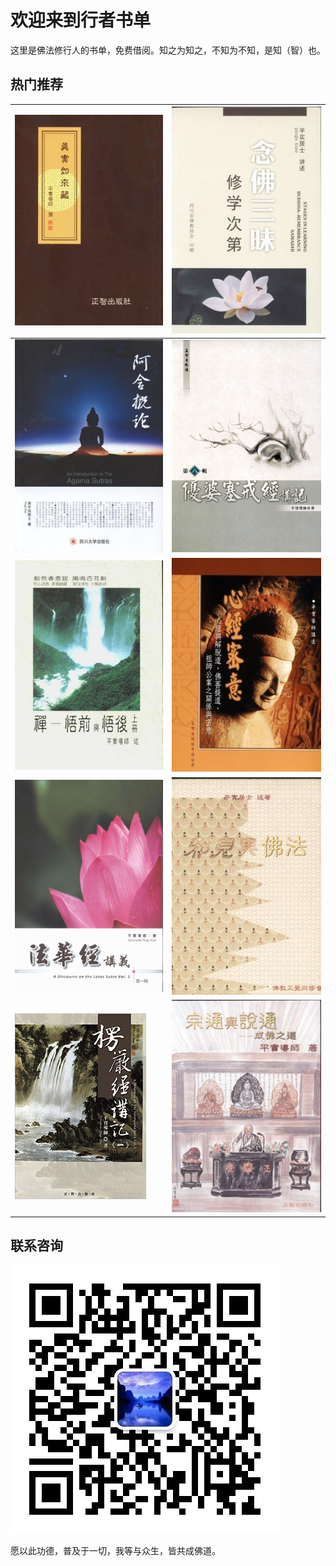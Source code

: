 # 欢迎来到行者书单

这里是佛法修行人的书单，免费借阅。知之为知之，不知为不知，是知（智）也。

## 热门推荐

![真实如来藏](img/zhenshirulaizang.jpg)|![念佛三昧修学次第](img/nianfosanmeixiuxuecidi.jpg)
---|---
![阿含概论](img/ahangailun.jpg)|![优婆塞戒经讲记](img/youposaijiejingjiangji.jpg)
![禅-悟前与悟后](img/chanwuqianyuwuhou.jpg)|![心经密意](img/xinjingmiyi.jpg)
![法华经讲义](img/fahuajingjiangyi.jpg)|![邪见与佛法](img/xiejianyufofa.jpg)
![楞严经讲记](img/lengyanjingjiangji2.jpg)|![宗通与说通](img/zongtongyushuotong.jpg)

## 联系咨询

![联系我](img/wx_qrcode.jpg)

愿以此功德，普及于一切，我等与众生，皆共成佛道。
